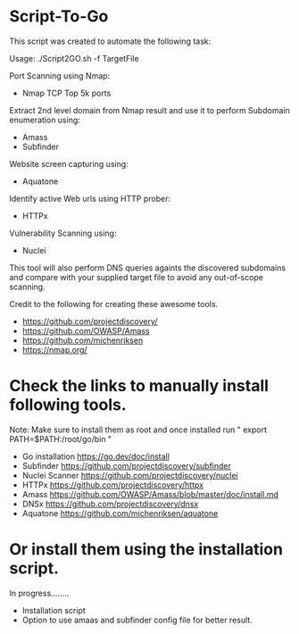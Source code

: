 # Script-To-Go
This script was created to automate the following task:

Usage: ./Script2GO.sh -f TargetFile <List of IPv4 target address>

Port Scanning using Nmap:
  * Nmap TCP Top 5k ports

Extract 2nd level domain from Nmap result and use it to perform Subdomain enumeration using:
  * Amass
  * Subfinder
  
Website screen capturing using:
  * Aquatone

Identify active Web urls using HTTP prober:
  * HTTPx

Vulnerability Scanning using:
  * Nuclei
 
This tool will also perform DNS queries againts the discovered subdomains and compare with your supplied target file to avoid any out-of-scope scanning.

Credit to the following for creating these awesome tools.
  * https://github.com/projectdiscovery/
  * https://github.com/OWASP/Amass
  * https://github.com/michenriksen
  * https://nmap.org/

 
 # Check the links to manually install following tools.
Note: Make sure to install them as root and once installed run " export PATH=$PATH:/root/go/bin " 

 * Go installation
 https://go.dev/doc/install
 * Subfinder
 https://github.com/projectdiscovery/subfinder
 * Nuclei Scanner
 https://github.com/projectdiscovery/nuclei
 * HTTPx
 https://github.com/projectdiscovery/httpx
 * Amass
 https://github.com/OWASP/Amass/blob/master/doc/install.md
 * DNSx
 https://github.com/projectdiscovery/dnsx
 * Aquatone
 https://github.com/michenriksen/aquatone

# Or install them using the installation script.
In progress........
* Installation script
* Option to use amaas and subfinder config file for better result.
